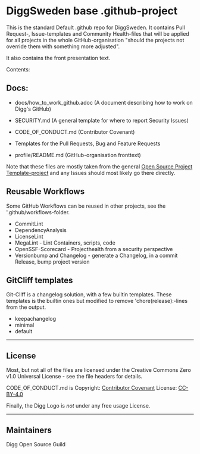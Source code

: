 <!--
SPDX-FileCopyrightText: 2023 Digg - Agency for Digital Government

SPDX-License-Identifier: CC0-1.0
-->

# DiggSweden base .github-project

This is the standard Default .github repo for DiggSweden. It contains Pull Request-, Issue-templates and Community Health-files that will be applied for all projects in the whole GitHub-organisation "should the projects not override them with something more adjusted".

It also contains the front presentation text.

Contents:

## Docs:

- docs/how_to_work_github.adoc (A document describing how to work on Digg's GitHub)


- SECURITY.md (A general template for where to report Security Issues)
- CODE_OF_CONDUCT.md (Contributor Covenant)
- Templates for the Pull Requests, Bug and Feature Requests
- profile/README.md (GitHub-organisation fronttext)


Note that these files are mostly taken from the general [Open Source Project Template-project](https://github.com/diggsweden/open-source-project-template) and any Issues should most likely go there directly.

## Reusable Workflows 

Some GitHub Workflows can be reused in other projects, see the '.github/workflows-folder.

- CommitLint
- DependencyAnalysis
- LicenseLint
- MegaLint - Lint Containers, scripts, code
- OpenSSF-Scorecard - Projecthealth from a security perspective 
- Versionbump and Changelog - generate a Changelog, in a commit Release, bump project version


## GitCliff templates

Git-Cliff is a changelog solution, with a few builtin templates. 
These templates is the builtin ones but modified to remove 'chore(release):-lines from the output.

- keepachangelog
- minimal
- default

----

## License

Most, but not all of the files are licensed under the Creative Commons Zero v1.0 Universal License - see the file headers for details.

CODE_OF_CONDUCT.md is Copyright: [Contributor Covenant](https://www.contributor-covenant.org/)
 License: [CC-BY-4.0](https://creativecommons.org/licenses/by/4.0/)

Finally, the Digg Logo is *not* under any free usage License.

----

## Maintainers

Digg Open Source Guild
